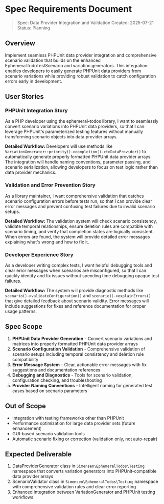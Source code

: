 # Spec Requirements Document

> Spec: Data Provider Integration and Validation
> Created: 2025-07-21
> Status: Planning

## Overview

Implement seamless PHPUnit data provider integration and comprehensive scenario validation that builds on the enhanced EphemeralTodoTestScenario and variation generators. This integration enables developers to easily generate PHPUnit data providers from scenario variations while providing robust validation to catch configuration errors early in development.

## User Stories

### PHPUnit Integration Story

As a PHP developer using the ephemeral-todos library, I want to seamlessly convert scenario variations into PHPUnit data providers, so that I can leverage PHPUnit's parameterized testing features without manually transforming scenario objects into data provider arrays.

**Detailed Workflow:** Developers will use methods like `VariationGenerator::priority()->completion()->toDataProvider()` to automatically generate properly formatted PHPUnit data provider arrays. The integration will handle naming conventions, parameter passing, and scenario serialization, allowing developers to focus on test logic rather than data provider mechanics.

### Validation and Error Prevention Story

As a library maintainer, I want comprehensive validation that catches scenario configuration errors before tests run, so that I can provide clear error messages and prevent confusing test failures due to invalid scenario setups.

**Detailed Workflow:** The validation system will check scenario consistency, validate temporal relationships, ensure deletion rules are compatible with scenario timing, and verify that completion states are logically consistent. When errors are found, the system will provide detailed error messages explaining what's wrong and how to fix it.

### Developer Experience Story

As a developer writing complex tests, I want helpful debugging tools and clear error messages when scenarios are misconfigured, so that I can quickly identify and fix issues without spending time debugging opaque test failures.

**Detailed Workflow:** The system will provide diagnostic methods like `scenario()->validateConfiguration()` and `scenario()->explainErrors()` that give detailed feedback about scenario validity. Error messages will include suggestions for fixes and reference documentation for proper usage patterns.

## Spec Scope

1. **PHPUnit Data Provider Generation** - Convert scenario variations and matrices into properly formatted PHPUnit data provider arrays
2. **Scenario Configuration Validation** - Comprehensive validation of scenario setups including temporal consistency and deletion rule compatibility
3. **Error Message System** - Clear, actionable error messages with fix suggestions and documentation references
4. **Debugging and Diagnostics** - Tools for scenario validation, configuration checking, and troubleshooting
5. **Provider Naming Conventions** - Intelligent naming for generated test cases based on scenario parameters

## Out of Scope

- Integration with testing frameworks other than PHPUnit
- Performance optimization for large data provider sets (future enhancement)
- GUI-based scenario validation tools
- Automatic scenario fixing or correction (validation only, not auto-repair)

## Expected Deliverable

1. DataProviderGenerator class in `Simensen\EphemeralTodos\Testing` namespace that converts variation generators into PHPUnit-compatible data provider arrays
2. ScenarioValidator class in `Simensen\EphemeralTodos\Testing` namespace with comprehensive validation rules and clear error reporting
3. Enhanced integration between VariationGenerator and PHPUnit testing workflows